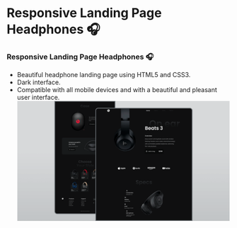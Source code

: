 # Responsive Landing Page Headphones 🎧
### Responsive Landing Page Headphones 🎧

- Beautiful headphone landing page using HTML5 and CSS3.
- Dark interface.
- Compatible with all mobile devices and with a beautiful and pleasant user interface.
![](/preview.png)